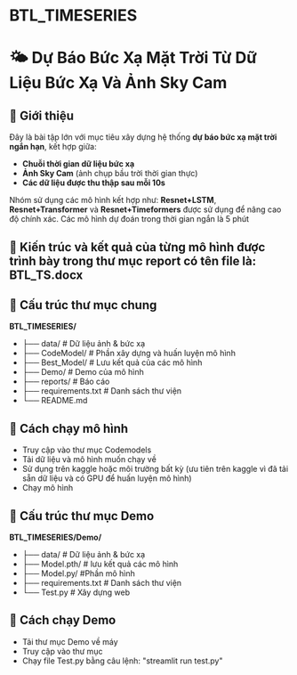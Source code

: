 # BTL_TIMESERIES
# 🌤️ Dự Báo Bức Xạ Mặt Trời Từ Dữ Liệu Bức Xạ Và Ảnh Sky Cam

## 📌 Giới thiệu

Đây là bài tập lớn với mục tiêu xây dựng hệ thống **dự báo bức xạ mặt trời ngắn hạn**, kết hợp giữa:

- **Chuỗi thời gian dữ liệu bức xạ** 
- **Ảnh Sky Cam** (ảnh chụp bầu trời thời gian thực)
- **Các dữ liệu được thu thập sau mỗi 10s**

Nhóm sử dụng các mô hình kết hợp như: **Resnet+LSTM**, **Resnet+Transformer** và **Resnet+Timeformers** được sử dụng để nâng cao độ chính xác.
Các mô hình dự đoán trong thời gian ngắn là 5 phút

## 🧠 Kiến trúc và kết quả của từng mô hình được trình bày trong thư mục report có tên file là: BTL_TS.docx

## 📂 Cấu trúc thư mục chung
**BTL_TIMESERIES/**
- ├── data/ # Dữ liệu ảnh & bức xạ 
- ├── CodeModel/ # Phần xây dựng và huấn luyện mô hình
- ├── Best_Model/ # Lưu kết quả của các mô hình
- ├── Demo/ # Demo của mô hình
- ├── reports/ # Báo cáo
- ├── requirements.txt # Danh sách thư viện
- └── README.md

## 🚀 Cách chạy mô hình

- Truy cập vào thư mục Codemodels
- Tải dữ liệu và mô hình muốn chạy về 
- Sử dụng trên kaggle hoặc môi trường bất kỳ (ưu tiên trên kaggle vì đã tải sẵn dữ liệu và có GPU để huấn luyện mô hình)
- Chạy mô hình


## 📂 Cấu trúc thư mục Demo
**BTL_TIMESERIES/Demo/**
- ├── data/ # Dữ liệu ảnh & bức xạ
- ├── Model.pth/ # lưu kết quả các mô hình
- ├── Model.py/ #Phần mô hình
- ├── requirements.txt # Danh sách thư viện
- └── Test.py # Xây dựng web
  
## 🚀 Cách chạy Demo 
- Tải thư mục Demo về máy
- Truy cập vào thư mục
- Chạy file Test.py bằng câu lệnh: "streamlit run test.py"
